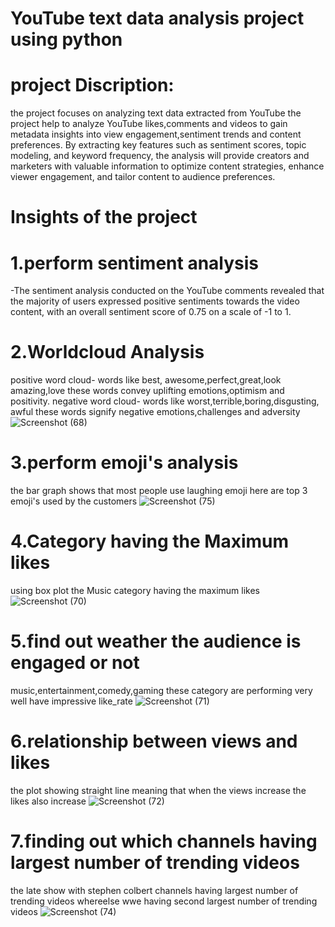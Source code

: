 # YouTube text data analysis project using python

# project Discription:
the project focuses on analyzing text data extracted from YouTube the project help to analyze YouTube likes,comments and videos to gain metadata insights into view engagement,sentiment trends and content preferences. By extracting key features such as sentiment scores, topic modeling, and keyword frequency, the analysis will provide creators and marketers with valuable information to optimize content strategies, enhance viewer engagement, and tailor content to audience preferences.

# Insights of the project
# 1.perform sentiment analysis
-The sentiment analysis conducted on the YouTube comments revealed that the majority of users expressed positive sentiments towards the video content, with an overall sentiment score of 0.75 on a scale of -1 to 1.
# 2.Worldcloud Analysis
positive word cloud- words like best, awesome,perfect,great,look amazing,love  these words convey uplifting emotions,optimism and positivity. negative word cloud- words like worst,terrible,boring,disgusting, awful these words signify negative emotions,challenges and adversity
![Screenshot (68)](https://github.com/Shivaniipandey/YouTube-Text-Data-Analysis-Project-Using-Python/assets/152076688/b9bb597b-138e-483c-abc4-537e1ebce107)
# 3.perform emoji's analysis
the bar graph shows that most people use laughing emoji here are  top 3 emoji's used by the customers
![Screenshot (75)](https://github.com/Shivaniipandey/YouTube-Text-Data-Analysis-Project-Using-Python/assets/152076688/a72dbe75-8ea1-4c66-af99-32760b5d10e3)

# 4.Category having the Maximum likes
using box plot the Music category having the maximum likes
![Screenshot (70)](https://github.com/Shivaniipandey/YouTube-Text-Data-Analysis-Project-Using-Python/assets/152076688/db9f2cfe-0ced-4ef5-8ec4-ba6c7733edc3)
# 5.find out weather the audience is engaged or not
music,entertainment,comedy,gaming these category are performing very well have impressive like_rate
![Screenshot (71)](https://github.com/Shivaniipandey/YouTube-Text-Data-Analysis-Project-Using-Python/assets/152076688/a4304e15-a003-446f-98ff-cbe18f6d533f)
# 6.relationship between views and likes
 the plot showing straight line  meaning that when the views increase the likes also increase
![Screenshot (72)](https://github.com/Shivaniipandey/YouTube-Text-Data-Analysis-Project-Using-Python/assets/152076688/5ab1e5e2-c7c9-4e0c-9ca8-64c430d6e612)
# 7.finding out which channels having largest number of trending videos
the late show with stephen colbert  channels having largest number of trending videos whereelse wwe having second largest number of trending videos
![Screenshot (74)](https://github.com/Shivaniipandey/YouTube-Text-Data-Analysis-Project-Using-Python/assets/152076688/a69f0881-d705-48f6-a9d9-2f9086d588ab)


